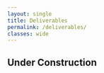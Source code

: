 ```yaml
---
layout: single
title: Deliverables
permalink: /deliverables/
classes: wide
---
```

## Under Construction
